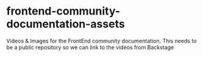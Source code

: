 # frontend-community-documentation-assets

Videos & Images for the FrontEnd community documentation. This needs to be a public repository so we can link to the videos from Backstage
